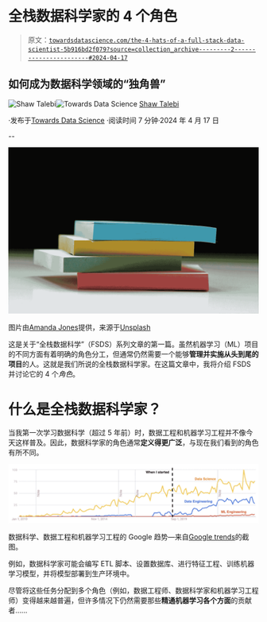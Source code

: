 # 全栈数据科学家的 4 个角色

> 原文：[`towardsdatascience.com/the-4-hats-of-a-full-stack-data-scientist-5b916bd2f079?source=collection_archive---------2-----------------------#2024-04-17`](https://towardsdatascience.com/the-4-hats-of-a-full-stack-data-scientist-5b916bd2f079?source=collection_archive---------2-----------------------#2024-04-17)

## 如何成为数据科学领域的“独角兽”

[](https://shawhin.medium.com/?source=post_page---byline--5b916bd2f079--------------------------------)![Shaw Talebi](https://shawhin.medium.com/?source=post_page---byline--5b916bd2f079--------------------------------)[](https://towardsdatascience.com/?source=post_page---byline--5b916bd2f079--------------------------------)![Towards Data Science](https://towardsdatascience.com/?source=post_page---byline--5b916bd2f079--------------------------------) [Shaw Talebi](https://shawhin.medium.com/?source=post_page---byline--5b916bd2f079--------------------------------)

·发布于[Towards Data Science](https://towardsdatascience.com/?source=post_page---byline--5b916bd2f079--------------------------------) ·阅读时间 7 分钟·2024 年 4 月 17 日

--

![](img/aa9070103f87fbd11f15306e957d91c2.png)

图片由[Amanda Jones](https://unsplash.com/@amandagraphc?utm_source=medium&utm_medium=referral)提供，来源于[Unsplash](https://unsplash.com/?utm_source=medium&utm_medium=referral)

这是关于“全栈数据科学”（FSDS）系列文章的第一篇。虽然机器学习（ML）项目的不同方面有着明确的角色分工，但通常仍然需要一个能够**管理并实施从头到尾的项目**的人。这就是我们所说的全栈数据科学家。在这篇文章中，我将介绍 FSDS 并讨论它的 4 个*角色*。

# **什么是全栈数据科学家？**

当我第一次学习数据科学（超过 5 年前）时，数据工程和机器学习工程并不像今天这样普及。因此，数据科学家的角色通常**定义得更广泛**，与现在我们看到的角色有所不同。

![](img/beb22122c2707badb3f9b49a8d2c4be9.png)

数据科学、数据工程和机器学习工程的 Google 趋势—来自[Google trends](https://trends.google.com/trends)的截图。

例如，数据科学家可能会编写 ETL 脚本、设置数据库、进行特征工程、训练机器学习模型，并将模型部署到生产环境中。

尽管将这些任务分配到多个角色（例如，数据工程师、数据科学家和机器学习工程师）变得越来越普遍，但许多情况下仍然需要那些**精通机器学习各个方面**的贡献者……
